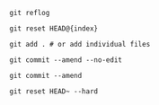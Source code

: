 
`git reflog`

`git reset HEAD@{index}`

`git add . # or add individual files`

`git commit --amend --no-edit`

`git commit --amend`

`git reset HEAD~ --hard`


